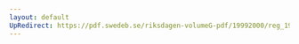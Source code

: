 ```yaml
---
layout: default
UpRedirect: https://pdf.swedeb.se/riksdagen-volumeG-pdf/19992000/reg_19992000/reg_19992000_0428.pdf
---
```

